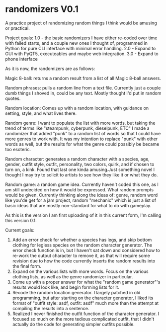 # randomizers V0.1
A practice project of randomizing random things I think would be amusing or practical.

Project goals:
1.0 - the basic randomizers I have either re-coded over time with failed starts, and a couple new ones I thought of, programmed in Python for pure CLI interface with minimal error handling.
2.0 - Expand to GUI with PyQT5, executeables and maybe web integration.
3.0 - Expand to phone interface

As it is now, the randomizers are as follows:

Magic 8-ball: returns a random result from a list of all Magic 8-ball answers.

Random phrases: pulls a random line from a text file. Currently just a couple dumb things I shoved in, could be any text. Mostly thought I'd put in random quotes.

Random location: Comes up with a random location, with guidance on setting, style, and what lives there.

Random genre: I want to populate the list with more words, but taking the trend of terms like "steampunk, cyberpunk, dieselpunk, ETC" I made a randomizer that added "punk" to a random list of words so that I could have more genres to work with. It was my intention to replace "punk" with other words as well, but the results for what the genre could possibly be became too esoteric.

Random character: generates a random character with a species, age, gender, outfit style, outfit, personality, two colors, quirk, and if chosen to turn on, a kink. Found that last one kinda amusing.Just something novel I thought I may try to solicit to artists to see how they like it or what they do.

Random game: a random game idea. Currently haven't coded this one, as I am still undecided on how it would be expressed. What random prompts would be given. Currently thinking along the ideas of: genre, random word like you'de get for a jam project, random "mechanic" which is just a list of basic ideas that are mostly non-standard for what to do with gameplay.

As this is the version I am first uploading of it in this current form, I'm calling this version 0.1.

Current goals:
1. Add an error check for whether a species has legs, and skip bottom clothing for legless species on the random character generator. The error check function is in, but I haven't sat down and considered how to re-work the output character to remove it, as that will require some revision due to how the code currently inserts the random results into the final form.
2. Expand on the various lists with more words. Focus on the various clothing lists, as well as the genre randomizer in particular.
3. Come up with a proper answer for what the "random game generator"'s results would look like, and begin forming lists for it.
4. Recode the random location generator. I largely patched in old programming, but after starting on the character generator, I liked its format of "outfit style: asdf, outfit: asdf" much more than the attempt at compiling the results into a sentence.
5. Realized I never finished the outfit function of the character generator. I focused so much on the more tedious complicated outfit, that I didn't actually do the code for generating simpler outfits possible.

